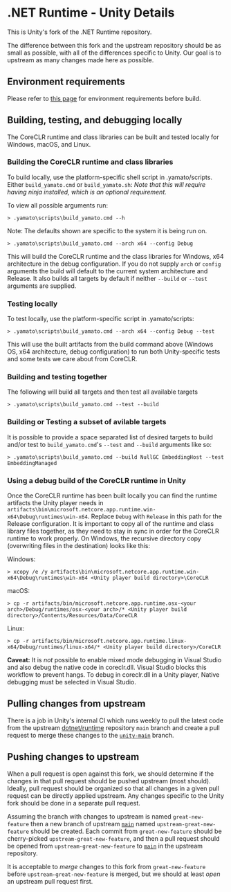 # .NET Runtime - Unity Details

This is Unity's fork of the .NET Runtime repository.

The difference between this fork and the upstream repository should be as small as possible, with all of the differences specific to Unity. Our goal is to upstream as many changes made here as possible.


## Environment requirements

Please refer to [this page](https://github.com/dotnet/runtime/tree/main/docs/workflow/requirements) for environment requirements before build.



## Building, testing, and debugging locally

The CoreCLR runtime and class libraries can be built and tested locally for Windows, macOS, and Linux.

### Building the CoreCLR runtime and class libraries

To build locally, use the platform-specific shell script in .yamato/scripts. Either `build_yamato.cmd` or `build_yamato.sh`:
_Note that this will require having ninja installed, which is an optional requirement._

To view all possible arguments run:
```
> .yamato\scripts\build_yamato.cmd --h
```

Note: The defaults shown are specific to the system it is being run on.

```
> .yamato\scripts\build_yamato.cmd --arch x64 --config Debug
```

This will build the CoreCLR runtime and the class libraries for Windows, x64 architecture in the debug configuration. If you do not supply `arch` or `config` arguments the build will default to the current system architecture and Release. It also builds all targets by default if neither `--build` or `--test` arguments are supplied.

### Testing locally

To test locally, use the platform-specific script in .yamato/scripts:

```
> .yamato\scripts\build_yamato.cmd --arch x64 --config Debug --test
```

This will use the built artifacts from the build command above (Windows OS, x64 architecture, debug configuration) to run both Unity-specific tests and some tests we care about from CoreCLR.

### Building and testing together

The following will build all targets and then test all available targets

```
> .yamato\scripts\build_yamato.cmd --test --build
```

### Building or Testing a subset of avilable targets

It is possible to provide a space separated list of desired targets to build and/or test to `build_yamato.cmd`'s `--test` and `--build` arguments like so:

```
> .yamato\scripts\build_yamato.cmd --build NullGC EmbeddingHost --test EmbeddingManaged
```

### Using a debug build of the CoreCLR runtime in Unity

Once the CoreCLR runtime has been built locally you can find the runtime artifacts the Unity player needs in `artifacts\bin\microsoft.netcore.app.runtime.win-x64\Debug\runtimes\win-x64`. Replace `Debug` with `Release` in this path for the Release configuration. It is important to copy all of the runtime and class library files together, as they need to stay in sync in order for the CoreCLR runtime to work properly. On Windows, the recursive directory copy (overwriting files in the destination) looks like this:

Windows:
```
> xcopy /e /y artifacts\bin\microsoft.netcore.app.runtime.win-x64\Debug\runtimes\win-x64 <Unity player build directory>\CoreCLR
```

macOS:
```
> cp -r artifacts/bin/microsoft.netcore.app.runtime.osx-<your arch>/Debug/runtimes/osx-<your arch>/* <Unity player build directory>/Contents/Resources/Data/CoreCLR
```

Linux:
```
> cp -r artifacts/bin/microsoft.netcore.app.runtime.linux-x64/Debug/runtimes/linux-x64/* <Unity player build directory>/CoreCLR 
```

**Caveat:** It is _not_ possible to enable mixed mode debugging in Visual Studio and also debug the native code in coreclr.dll. Visual Studio blocks this workflow to prevent hangs. To debug in coreclr.dll in a Unity player, Native debugging must be selected in Visual Studio.

## Pulling changes from upstream

There is a job in Unity's internal CI which runs weekly to pull the latest code from the upstream [dotnet/runtime](https://github.com/dotnet/runtime) repository `main` branch and create a pull request to merge these changes to the [`unity-main`](https://github.com/Unity-Technologies/runtime/tree/unity-main) branch.

## Pushing changes to upstream

When a pull request is open against this fork, we should determine if the changes in that pull request should be pushed upstream (most should). Ideally, pull request should be organized so that all changes in a given pull request can be directly applied upstream. Any changes specific to the Unity fork should be done in a separate pull request.

Assuming the branch with changes to upstream is named `great-new-feature` then a new branch of upstream [`main`](https://github.com/dotnet/runtime/tree/main) named `upstream-great-new-feature` should be created. Each commit from `great-new-feature` should be cherry-picked `upstream-great-new-feature`, and then a pull request should be opened from `upstream-great-new-feature` to [`main`](https://github.com/dotnet/runtime/tree/main) in the upstream repository.

It is acceptable to _merge_ changes to this fork from `great-new-feature` before `upstream-great-new-feature` is merged, but we should at least _open_ an upstream pull request first.
